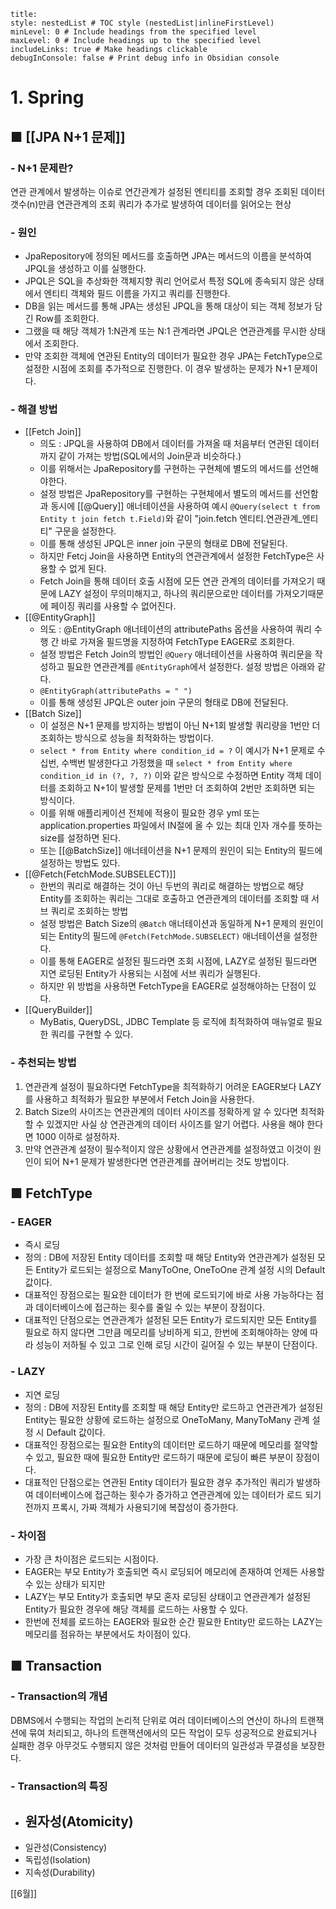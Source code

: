 ```table-of-contents
title: 
style: nestedList # TOC style (nestedList|inlineFirstLevel)
minLevel: 0 # Include headings from the specified level
maxLevel: 0 # Include headings up to the specified level
includeLinks: true # Make headings clickable
debugInConsole: false # Print debug info in Obsidian console
```

# 1. Spring
## ■ [[JPA N+1 문제]]

### - N+1 문제란?
연관 관계에서 발생하는 이슈로 연간관계가 설정된 엔티티를 조회할 경우 조회된 데이터 갯수(n)만큼 연관관계의 조회 쿼리가 추가로 발생하여 데이터를 읽어오는 현상

### - 원인
- JpaRepository에 정의된 메서드를 호출하면 JPA는 메서드의 이름을 분석하여 JPQL을 생성하고 이를 실행한다.
- JPQL은 SQL을 추상화한 객체지향 쿼리 언어로서 특정 SQL에 종속되지 않은 상태에서 엔티티 객체와 필드 이름을 가지고 쿼리를 진행한다.
- DB을 읽는 메서드를 통해 JPA는 생성된 JPQL을 통해 대상이 되는 객체 정보가 담긴 Row를 조회한다.
- 그랬을 때 해당 객체가 1:N관계 또는 N:1 관계라면 JPQL은 연관관계를 무시한 상태에서 조회한다.
- 만약 조회한 객체에 연관된 Entity의 데이터가 필요한 경우 JPA는 FetchType으로 설정한 시점에 조회를 추가적으로 진행한다. 이 경우 발생하는 문제가 N+1 문제이다.

### - 해결 방법
- [[Fetch Join]]
	- 의도 : JPQL을 사용하여 DB에서 데이터를 가져올 때 처음부터 연관된 데이터까지 같이 가져는 방법(SQL에서의 Join문과 비슷하다.)
	- 이를 위해서는 JpaRepository를 구현하는 구현체에 별도의 메서드를 선언해야한다.
	- 설정 방법은 JpaRepository를 구현하는 구현체에서 별도의 메서드를 선언함과 동시에 [[@Query]] 애너테이션을 사용하여 예시 `@Query(select t from Entity t join fetch t.Field)`와 같이 "join.fetch 엔티티.연관관계_엔티티" 구문을 설정한다.
	- 이를 통해 생성된 JPQL은 inner join 구문의 형태로 DB에 전달된다.
	- 하지만 Fetcj Join을 사용하면 Entity의 연관관계에서 설정한 FetchType은 사용할 수 없게 된다.
	- Fetch Join을 통해 데이터 호출 시점에 모든 연관 관계의 데이터를 가져오기 때문에 LAZY 설정이 무의미해지고, 하나의 쿼리문으로만 데이터를 가져오기때문에 페이징 쿼리를 사용할 수 없어진다.
- [[@EntityGraph]]
	- 의도 : @EntityGraph 애너테이션의 attributePaths 옵션을 사용하여 쿼리 수행 간 바로 가져올 필드명을  지정하여 FetchType EAGER로 조회한다.
	- 설정 방법은 Fetch Join의 방법인 `@Query` 애너테이션을 사용하여 쿼리문을 작성하고 필요한 연관관계를 `@EntityGraph`에서 설정한다. 설정 방법은 아래와 같다.
	- `@EntityGraph(attributePaths = " ")`
	- 이를 통해 생성된 JPQL은 outer join 구문의 형태로 DB에 전달된다.
- [[Batch Size]]
	- 이 설정은 N+1 문제를 방지하는 방법이 아닌 N+1회 발생할 쿼리량을 1번만 더 조회하는 방식으로 성능을 최적화하는 방법이다.
	- `select * from Entity where condition_id = ?` 이 예시가 N+1 문제로 수십번, 수백번 발생한다고 가정했을 때 `select * from Entity where condition_id in (?, ?, ?)` 이와 같은 방식으로 수정하면 Entity 객체 데이터를 조회하고 N+1이 발생할 문제를 1번만 더 조회하여 2번만 조회하면 되는 방식이다.
	-  이를 위해 애플리케이션 전체에 적용이 필요한 경우 yml 또는 application.properties 파일에서 IN절에 올 수 있는 최대 인자 개수를 뜻하는 size를 설정하면 된다.
	- 또는 [[@BatchSize]] 애너테이션을 N+1 문제의 원인이 되는 Entity의 필드에 설정하는 방법도 있다. 
- [[@Fetch(FetchMode.SUBSELECT)]]
	- 한번의 쿼리로 해결하는 것이 아닌 두번의 쿼리로 해결하는 방법으로 해당 Entity를 조회하는 쿼리는 그대로 호출하고 연관관계의 데이터를 조회할 때 서브 쿼리로 조회하는 방법
	- 설정 방법은 Batch Size의 `@Batch`  애너테이션과 동일하게 N+1 문제의 원인이 되는 Entity의 필드에 `@Fetch(FetchMode.SUBSELECT)` 애너테이션을 설정한다.
	- 이를 통해 EAGER로 설정된 필드라면 조회 시점에, LAZY로 설정된 필드라면 지연 로딩된 Entity가 사용되는 시점에 서브 쿼리가 실행된다.
	- 하지만 위 방법을 사용하면 FetchType을 EAGER로 설정해야하는 단점이 있다.
- [[QueryBuilder]]
	- MyBatis, QueryDSL, JDBC Template 등 로직에 최적화하여 매뉴얼로 필요한 쿼리를 구현할 수 있다.

### - 추천되는 방법
1. 연관관계 설정이 필요하다면 FetchType을 최적화하기 어려운 EAGER보다 LAZY를 사용하고 최적화가 필요한 부분에서 Fetch Join을 사용한다.
2. Batch Size의 사이즈는 연관관계의 데이터 사이즈를 정확하게 알 수 있다면 최적화할 수 있겠지만 사실 상 연관관계의 데이터 사이즈를 알기 어렵다. 사용을 해야 한다면 1000 이하로 설정하자.
3. 만약 연관관계 설정이 필수적이지 않은 상황에서 연관관계를 설정하였고 이것이 원인이 되어 N+1 문제가 발생한다면 연관관계를 끊어버리는 것도 방법이다.


## ■ FetchType
### - EAGER
- 즉시 로딩
- 정의 : DB에 저장된 Entity 데이터를 조회할 때 해당 Entity와 연관관계가 설정된 모든 Entity가 로드되는 설정으로 ManyToOne, OneToOne 관계 설정 시의 Default 값이다.
- 대표적인 장점으로는 필요한 데이터가 한 번에 로드되기에 바로 사용 가능하다는 점과 데이터베이스에 접근하는 횟수를 줄일 수 있는 부분이 장점이다.
- 대표적인 단점으로는 연관관계가 설정된 모든 Entity가 로드되지만 모든 Entity를 필요로 하지 않다면 그만큼 메모리를 낭비하게 되고, 한번에 조회해야하는 양에 따라 성능이 저하될 수 있고 그로 인해 로딩 시간이 길어질 수 있는 부분이 단점이다.

### - LAZY
- 지연 로딩
- 정의 : DB에 저장된 Entity를 조회할 때 해당 Entity만 로드하고 연관관계가 설정된 Entity는 필요한 상황에 로드하는 설정으로 OneToMany, ManyToMany 관계 설정 시 Default 값이다.
- 대표적인 장점으로는 필요한 Entity의 데이터만 로드하기 때문에 메모리를 절약할 수 있고, 필요한 때에 필요한 Entity만 로드하기 때문에 로딩이 빠른 부분이 장점이다.
- 대표적인 단점으로는 연관된 Entity 데이터가 필요한 경우 추가적인 쿼리가 발생하여 데이터베이스에 접근하는 횟수가 증가하고 연관관계에 있는 데이터가 로드 되기 전까지 프록시, 가짜 객체가 사용되기에 복잡성이 증가한다.

### - 차이점
- 가장 큰 차이점은 로드되는 시점이다.
- EAGER는 부모 Entity가 호출되면 즉시 로딩되어 메모리에 존재하여 언제든 사용할 수 있는 상태가 되지만
- LAZY는 부모 Entity가 호출되면 부모 혼자 로딩된 상태이고 연관관계가 설정된 Entity가 필요한 경우에 해당 객체를 로드하는 사용할 수 있다.
- 한번에 전체를 로드하는 EAGER와 필요한 순간 필요한 Entity만 로드하는 LAZY는 메모리를 점유하는 부분에서도 차이점이 있다.

## ■ Transaction
### - Transaction의 개념
DBMS에서 수행되는 작업의 논리적 단위로 여러 데이터베이스의 연산이 하나의 트랜잭션에 묶여 처리되고, 하나의 트랜잭션에서의 모든 작업이 모두 성공적으로 완료되거나 실패한 경우 아무것도 수행되지 않은 것처럼 만들어 데이터의 일관성과 무결성을 보장한다.

### - Transaction의 특징
- 원자성(Atomicity)
	- 
- 일관성(Consistency)
- 독립성(Isolation)
- 지속성(Durability)














[[6월]]
